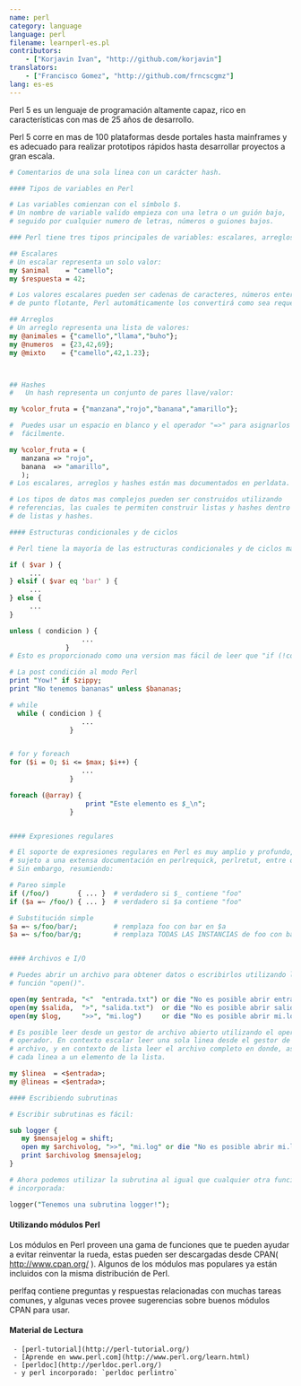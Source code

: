 ```yaml
---
name: perl
category: language
language: perl
filename: learnperl-es.pl
contributors:
    - ["Korjavin Ivan", "http://github.com/korjavin"]
translators:
    - ["Francisco Gomez", "http://github.com/frncscgmz"]
lang: es-es
---
```


Perl 5 es un lenguaje de programación altamente capaz, rico en características con mas de 25 años de desarrollo.

Perl 5 corre en mas de 100 plataformas desde portales hasta mainframes y es adecuado para realizar prototipos rápidos hasta desarrollar proyectos a gran escala.

```perl
# Comentarios de una sola linea con un carácter hash.

#### Tipos de variables en Perl

# Las variables comienzan con el símbolo $.
# Un nombre de variable valido empieza con una letra o un guión bajo,
# seguido por cualquier numero de letras, números o guiones bajos.

### Perl tiene tres tipos principales de variables: escalares, arreglos y hashes.

## Escalares
# Un escalar representa un solo valor:
my $animal    = "camello";
my $respuesta = 42;

# Los valores escalares pueden ser cadenas de caracteres, números enteros o 
# de punto flotante, Perl automáticamente los convertirá como sea requerido.

## Arreglos
# Un arreglo representa una lista de valores:
my @animales = {"camello","llama","buho"};
my @numeros  = {23,42,69};
my @mixto    = {"camello",42,1.23};



## Hashes
#   Un hash representa un conjunto de pares llave/valor:

my %color_fruta = {"manzana","rojo","banana","amarillo"};

#  Puedes usar un espacio en blanco y el operador "=>" para asignarlos mas
#  fácilmente.

my %color_fruta = (
   manzana => "rojo",
   banana  => "amarillo",
   );
# Los escalares, arreglos y hashes están mas documentados en perldata. (perldoc perldata).

# Los tipos de datos mas complejos pueden ser construidos utilizando 
# referencias, las cuales te permiten construir listas y hashes dentro 
# de listas y hashes.

#### Estructuras condicionales y de ciclos

# Perl tiene la mayoría de las estructuras condicionales y de ciclos mas comunes.

if ( $var ) {
     ...
} elsif ( $var eq 'bar' ) { 
     ...
} else {
     ...
}

unless ( condicion ) {
                  ...
              }
# Esto es proporcionado como una version mas fácil de leer que "if (!condición)"

# La post condición al modo Perl
print "Yow!" if $zippy;
print "No tenemos bananas" unless $bananas;

# while
  while ( condicion ) {
                  ...
               }


# for y foreach
for ($i = 0; $i <= $max; $i++) {
                  ...
               }

foreach (@array) {
                   print "Este elemento es $_\n";
               }


#### Expresiones regulares

# El soporte de expresiones regulares en Perl es muy amplio y profundo, y es 
# sujeto a una extensa documentación en perlrequick, perlretut, entre otros.
# Sin embargo, resumiendo:

# Pareo simple
if (/foo/)       { ... }  # verdadero si $_ contiene "foo"
if ($a =~ /foo/) { ... }  # verdadero si $a contiene "foo"

# Substitución simple
$a =~ s/foo/bar/;         # remplaza foo con bar en $a
$a =~ s/foo/bar/g;        # remplaza TODAS LAS INSTANCIAS de foo con bar en $a


#### Archivos e I/O

# Puedes abrir un archivo para obtener datos o escribirlos utilizando la 
# función "open()".

open(my $entrada, "<"  "entrada.txt") or die "No es posible abrir entrada.txt: $!";
open(my $salida,  ">", "salida.txt")  or die "No es posible abrir salida.txt: $!";
open(my $log,     ">>", "mi.log")     or die "No es posible abrir mi.log: $!";

# Es posible leer desde un gestor de archivo abierto utilizando el operador "<>" 
# operador. En contexto escalar leer una sola linea desde el gestor de 
# archivo, y en contexto de lista leer el archivo completo en donde, asigna 
# cada linea a un elemento de la lista.

my $linea  = <$entrada>;
my @lineas = <$entrada>;

#### Escribiendo subrutinas

# Escribir subrutinas es fácil:

sub logger {
   my $mensajelog = shift;
   open my $archivolog, ">>", "mi.log" or die "No es posible abrir mi.log: $!";
   print $archivolog $mensajelog;
}

# Ahora podemos utilizar la subrutina al igual que cualquier otra función 
# incorporada:

logger("Tenemos una subrutina logger!");


```

#### Utilizando módulos Perl

Los módulos en Perl proveen una gama de funciones que te pueden ayudar a evitar reinventar la rueda, estas pueden ser descargadas desde CPAN( http://www.cpan.org/ ). Algunos de los módulos mas populares ya están incluidos con la misma distribución de Perl. 

perlfaq contiene preguntas y respuestas relacionadas con muchas tareas comunes, y algunas veces provee sugerencias sobre buenos módulos CPAN para usar.

#### Material de Lectura

     - [perl-tutorial](http://perl-tutorial.org/)
     - [Aprende en www.perl.com](http://www.perl.org/learn.html)
     - [perldoc](http://perldoc.perl.org/)
     - y perl incorporado: `perldoc perlintro`
